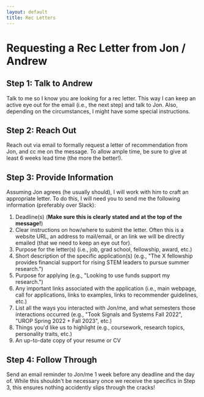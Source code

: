 ```yaml
---
layout: default
title: Rec Letters
---
```


# Requesting a Rec Letter from Jon / Andrew

## Step 1: Talk to Andrew

Talk to me so I know you are looking for a rec letter. This way I can keep an active eye out for the email (i.e., the next step) and talk to Jon. Also, depending on the circumstances, I might have some special instructions.

## Step 2: Reach Out

Reach out via email to formally request a letter of recommendation from Jon, and cc me on the message. To allow ample time, be sure to give at least 6 weeks lead time (the more the better!).

## Step 3: Provide Information

Assuming Jon agrees (he usually should), I will work with him to craft an appropriate letter. To do this, I will need you to send me the following information (preferably over Slack): 

1. Deadline(s) (**Make sure this is clearly stated and at the top of the message!**)
2. Clear instructions on how/where to submit the letter. Often this is a website URL, an address to mail/email, or an link we will be directly emailed (that we need to keep an eye out for).
3. Purpose for the letter(s) (i.e., job, grad school, fellowship, award, etc.)
4. Short description of the specific application(s) (e.g., "The X fellowship provides financial support for rising STEM leaders to pursue summer research.")
5. Purpose for applying (e.g., "Looking to use funds support my research.")
6. Any important links associated with the application (i.e., main webpage, call for applications, links to examples, links to recommender guidelines, etc.)
7. List all the ways you interacted with Jon/me, and what semesters those interactions occurred (e.g., "Took Signals and Systems Fall 2022", "UROP Spring 2022 + Fall 2023", etc.)
8. Things you'd like us to highlight (e.g., coursework, research topics, personality traits, etc.)
9. An up-to-date copy of your resume or CV

## Step 4: Follow Through

Send an email reminder to Jon/me 1 week before any deadline and the day of. While this shouldn't be necessary once we receive the specifics in Step 3, this ensures nothing accidently slips through the cracks!

